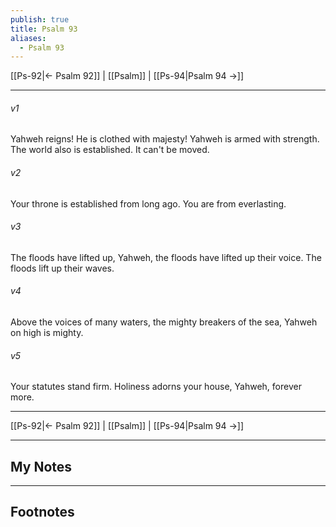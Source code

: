 ```yaml
---
publish: true
title: Psalm 93
aliases:
  - Psalm 93
---
```


[[Ps-92|← Psalm 92]] | [[Psalm]] | [[Ps-94|Psalm 94 →]]
***



###### v1 
Yahweh reigns! He is clothed with majesty! Yahweh is armed with strength. The world also is established. It can't be moved. 

###### v2 
Your throne is established from long ago. You are from everlasting. 

###### v3 
The floods have lifted up, Yahweh, the floods have lifted up their voice. The floods lift up their waves. 

###### v4 
Above the voices of many waters, the mighty breakers of the sea, Yahweh on high is mighty. 

###### v5 
Your statutes stand firm. Holiness adorns your house, Yahweh, forever more.

***
[[Ps-92|← Psalm 92]] | [[Psalm]] | [[Ps-94|Psalm 94 →]]

---
## My Notes

---
## Footnotes